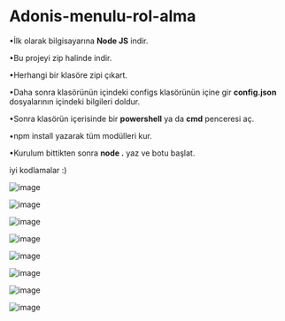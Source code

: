 

# Adonis-menulu-rol-alma

•İlk olarak bilgisayarına **Node JS** indir.

•Bu projeyi zip halinde indir.

•Herhangi bir klasöre zipi çıkart.

•Daha sonra  klasörünün içindeki configs klasörünün içine gir  **config.json** dosyalarının içindeki bilgileri doldur.

•Sonra klasörün içerisinde bir **powershell** ya da **cmd** penceresi aç.

•npm install yazarak tüm modülleri kur.

•Kurulum bittikten sonra **node .** yaz ve botu başlat.

iyi kodlamalar :)

![image](https://cdn.discordapp.com/attachments/942161140014809138/947135841749331968/unknown.png) <br>

![image](https://cdn.discordapp.com/attachments/942161140014809138/947136083987148820/unknown.png) <br>

![image](https://cdn.discordapp.com/attachments/942161140014809138/947136138643132476/unknown.png)<br>

![image](https://cdn.discordapp.com/attachments/942161140014809138/947136168053588038/unknown.png) <br>

![image](https://cdn.discordapp.com/attachments/942161140014809138/947136226266345482/unknown.png) <br>

![image](https://cdn.discordapp.com/attachments/942161140014809138/947136226266345482/unknown.png) <br>

![image](https://cdn.discordapp.com/attachments/942161140014809138/947136288203632672/unknown.png) <br>

![image](https://cdn.discordapp.com/attachments/942161140014809138/947136327370027028/unknown.png) <br>

